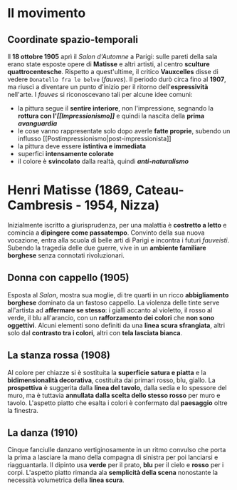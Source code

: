 # Il movimento
## Coordinate spazio-temporali
Il **18 ottobre 1905** aprì il *Salon d'Automne* a Parigi: sulle pareti della sala erano state esposte opere di **Matisse** e altri artisti, al centro **sculture quattrocentesche**. Rispetto a quest'ultime, il critico **Vauxcelles** disse di vedere `Donatello fra le belve` (*fauves*). Il periodo durò circa fino al **1907**, ma riuscì a diventare un punto d'inizio per il ritorno dell'**espressività** nell'arte. I *fauves* si riconoscevano tali per alcune idee comuni:
- la pittura segue il **sentire interiore**, non l'impressione, segnando la **rottura con l'*[[Impressionismo]]*** e quindi la nascita della **prima *avanguardia***
- le cose vanno rappresentate solo dopo averle **fatte proprie**, subendo un influsso [[Postimpressionismo|post-impressionista]]
- la pittura deve essere **istintiva e immediata**
- superfici **intensamente colorate**
- il colore è **svincolato** dalla realtà, quindi ***anti-naturalismo***
# Henri Matisse (1869, Cateau-Cambresis - 1954, Nizza)
Inizialmente iscritto a giurisprudenza, per una malattia è **costretto a letto** e comincia a **dipingere come passatempo**. Convinto della sua nuova vocazione, entra alla scuola di belle arti di Parigi e incontra i futuri *fauveisti*. Subendo la tragedia delle due guerre, vive in un **ambiente familiare borghese** senza connotati rivoluzionari. 
## Donna con cappello (1905)
Esposta al *Salon*, mostra sua moglie, di tre quarti in un ricco **abbigliamento borghese** dominato da un fastoso cappello. La violenza delle tinte serve all'artista ad **affermare se stesso**: i gialli accanto al violetto, il rosso al verde, il blu all'arancio, con un **rafforzamento dei colori** che **non sono oggettivi**. Alcuni elementi sono definiti da una **linea scura sfrangiata**, altri solo dal **contrasto tra i colori**, altri con **tela lasciata bianca**.
## La stanza rossa (1908)
Al colore per chiazze si è sostituita la **superficie satura e piatta** e la **bidimensionalità decorativa**, costituita dai primari rosso, blu, giallo. La **prospettiva** è suggerita dalla **linea del tavolo**, dalla sedia e lo spessore del muro, ma è tuttavia **annullata dalla scelta dello stesso rosso** per muro e tavolo. L'aspetto piatto che esalta i colori è confermato dal **paesaggio** oltre la finestra.
## La danza (1910)
Cinque fanciulle danzano vertiginosamente in un ritmo convulso che porta la prima a lasciare la mano della compagna di sinistra per poi lanciarsi e riagguantarla. Il dipinto usa **verde** per il prato, **blu** per il cielo e **rosso** per i corpi. L'aspetto piatto rimanda ala **semplicità della scena** nonostante la necessità volumetrica della **linea scura**.